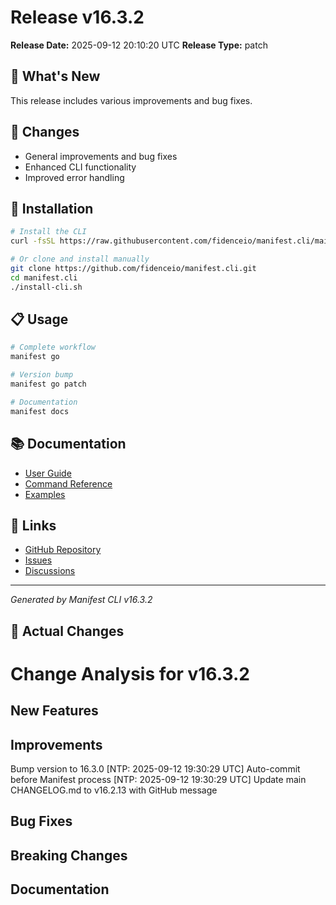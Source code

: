 # Release v16.3.2

**Release Date:** 2025-09-12 20:10:20 UTC
**Release Type:** patch

## 🎯 What's New

This release includes various improvements and bug fixes.

## 🔧 Changes

- General improvements and bug fixes
- Enhanced CLI functionality
- Improved error handling

## 🚀 Installation

```bash
# Install the CLI
curl -fsSL https://raw.githubusercontent.com/fidenceio/manifest.cli/main/install-cli.sh | bash

# Or clone and install manually
git clone https://github.com/fidenceio/manifest.cli.git
cd manifest.cli
./install-cli.sh
```

## 📋 Usage

```bash
# Complete workflow
manifest go

# Version bump
manifest go patch

# Documentation
manifest docs
```

## 📚 Documentation

- [User Guide](docs/USER_GUIDE.md)
- [Command Reference](docs/COMMAND_REFERENCE.md)
- [Examples](docs/EXAMPLES.md)

## 🔗 Links

- [GitHub Repository](https://github.com/fidenceio/fidenceio.manifest.cli)
- [Issues](https://github.com/fidenceio/fidenceio.manifest.cli/issues)
- [Discussions](https://github.com/fidenceio/fidenceio.manifest.cli/discussions)

---
*Generated by Manifest CLI v16.3.2*

## 🔧 Actual Changes

# Change Analysis for v16.3.2

## New Features


## Improvements
Bump version to 16.3.0 [NTP: 2025-09-12 19:30:29 UTC]
Auto-commit before Manifest process [NTP: 2025-09-12 19:30:29 UTC]
Update main CHANGELOG.md to v16.2.13 with GitHub message

## Bug Fixes


## Breaking Changes


## Documentation

